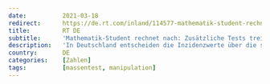 ```yaml
---
date:          2021-03-18
redirect:      https://de.rt.com/inland/114577-mathematik-student-rechnet-nach-zusatzliche/
title:         RT DE
subtitle:      'Mathematik-Student rechnet nach: Zusätzliche Tests treiben Inzidenzen künstlich in die Höhe'
description:   'In Deutschland entscheiden die Inzidenzwerte über die staatlichen Corona-Maßnahmen. In einem viral gehenden Video rechnet ein Mathematik-Student nun vor, dass die Inzidenz im Berchtesgadener Land im Vergleich zum Bund durch eine hohe Testzahl künstlich in die Höhe getrieben wird.'
country:       DE
categories:    [Zahlen]
tags:          [massentest, manipulation]
---
```

